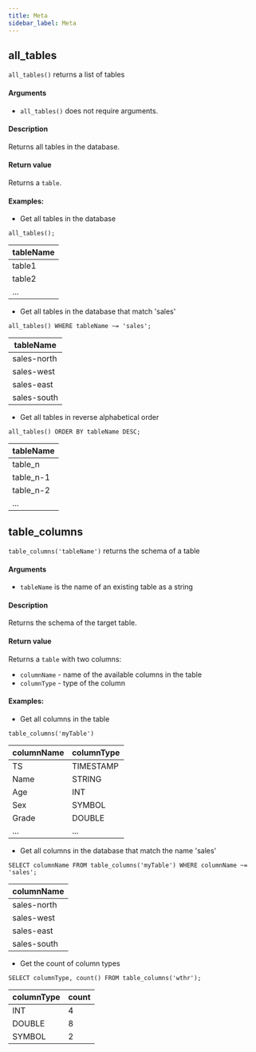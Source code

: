 ```yaml
---
title: Meta
sidebar_label: Meta
---
```


## all_tables

`all_tables()` returns a list of tables

#### Arguments

- `all_tables()` does not require arguments.

#### Description

Returns all tables in the database.

#### Return value

Returns a `table`.

#### Examples:

- Get all tables in the database

```questdb-sql
all_tables();
```

| tableName |
| --------- |
| table1    |
| table2    |
| ...       |

- Get all tables in the database that match 'sales'

```questdb-sql
all_tables() WHERE tableName ~= 'sales';
```

| tableName   |
| ----------- |
| sales-north |
| sales-west  |
| sales-east  |
| sales-south |

- Get all tables in reverse alphabetical order

```questdb-sql
all_tables() ORDER BY tableName DESC;
```

| tableName |
| --------- |
| table_n   |
| table_n-1 |
| table_n-2 |
| ...       |

## table_columns

`table_columns('tableName')` returns the schema of a table

#### Arguments

- `tableName` is the name of an existing table as a string

#### Description

Returns the schema of the target table.

#### Return value

Returns a `table` with two columns:

- `columnName` - name of the available columns in the table
- `columnType` - type of the column

#### Examples:

- Get all columns in the table

```questdb-sql
table_columns('myTable')
```

| columnName | columnType |
| ---------- | ---------- |
| TS         | TIMESTAMP  |
| Name       | STRING     |
| Age        | INT        |
| Sex        | SYMBOL     |
| Grade      | DOUBLE     |
| ...        | ...        |

- Get all columns in the database that match the name 'sales'

```questdb-sql
SELECT columnName FROM table_columns('myTable') WHERE columnName ~= 'sales';
```

| columnName  |
| ----------- |
| sales-north |
| sales-west  |
| sales-east  |
| sales-south |

- Get the count of column types

```questdb-sql
SELECT columnType, count() FROM table_columns('wthr');
```

| columnType | count |
| ---------- | ----- |
| INT        | 4     |
| DOUBLE     | 8     |
| SYMBOL     | 2     |
